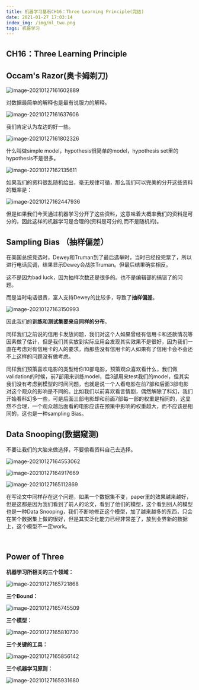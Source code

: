 ```yaml
---
title: 机器学习基石CH16：Three Learning Principle(完结)
date: 2021-01-27 17:03:14
index_img: /img/ml_twu.png
tags: 机器学习
---
```


## CH16：Three Learning Principle

## Occam's Razor(奥卡姆剃刀)

![image-20210127161602889](https://gitee.com/Chillstep/ChillstepPictures/raw/master/master/image-20210127161602889.png)

对数据最简单的解释也是最有说服力的解释。

![image-20210127161637606](https://gitee.com/Chillstep/ChillstepPictures/raw/master/master/image-20210127161637606.png)

我们肯定认为左边的好一些。

![image-20210127161802326](https://gitee.com/Chillstep/ChillstepPictures/raw/master/master/image-20210127161802326.png)

什么叫做simple model，hypothesis很简单的model，hypothesis set里的hypothesis不是很多。

![image-20210127162135611](https://gitee.com/Chillstep/ChillstepPictures/raw/master/master/image-20210127162135611.png)

如果我们的资料很乱随机给出，毫无规律可循，那么我们可以完美的分开这些资料的概率是：

![image-20210127162447936](https://gitee.com/Chillstep/ChillstepPictures/raw/master/master/image-20210127162447936.png)

但是如果我们今天通过机器学习分开了这些资料，这意味着大概率我们的资料是可分的，因此这样的机器学习是合理的(资料是可分的,而不是随机的)。



## Sampling Bias （抽样偏差）

在美国总统竞选时，Dewey和Truman到了最后选举时，当时已经投完票了，所以进行电话民调，结果显示Dewey会战胜Truman。但最后结果确实相反。

这不是因为bad luck，因为抽样次数还是很多的。也不是编辑部的搞错了的问题。

而是当时电话很贵，富人支持Dewey的比较多，导致了**抽样偏差**。



![image-20210127163150993](https://gitee.com/Chillstep/ChillstepPictures/raw/master/master/image-20210127163150993.png)

因此我们的**训练和测试集要来自同样的分布**。



​	同样我们之前说的信用卡发放问题，我们对这个人如果曾经有信用卡和还款情况等因素做了估计，但是我们其实放到实际应用会发现其实效果不是很好，因为我们一直在考虑对有信用卡的人的要求，而那些没有信用卡的人如果有了信用卡会不会还不上这样的问题没有做考虑。

​	同样我们预策喜欢电影的类型给你10部电影，预策观众喜欢看什么，我们做validation的时候，前7部用来训练model，后3部用来test我们的model，但其实我们没有考虑到模型的时间问题，也就是说一个人看电影在前7部和后面3部电影对这个观众的影响是不同的。比如我们以前喜欢看言情剧，偶然解除了科幻，我们开始看科幻多一些，可是后面三部电影却和前面7部每一部的权重是相同的，这显然不合理，一个观众越后面看的电影应该在预策中影响的权重越大，而不应该是相同的，这也是一种sampling Bias。



## Data Snooping(数据窥测)

不要让我们的大脑来做选择，不要偷看资料自己去选择。

![image-20210127164553062](https://gitee.com/Chillstep/ChillstepPictures/raw/master/master/image-20210127164553062.png)



![image-20210127164917669](https://gitee.com/Chillstep/ChillstepPictures/raw/master/master/image-20210127164917669.png)



![image-20210127165112869](https://gitee.com/Chillstep/ChillstepPictures/raw/master/master/image-20210127165112869.png)

​	   在写论文中同样存在这个问题，如果一个数据集不变，paper里的效果越来越好，但是这都是因为我们看到了前人的论文，看到了他们的模型，这个看到别人的模型也是一种Data Snooping，我们不断地修正这个模型，加了越来越多的东西，只会在某个数据集上做的很好，但是其实泛化能力已经非常差了，放到业界新的数据上，这个模型不一定work。

​	

## Power of Three

**机器学习所相关的三个领域：**

![image-20210127165721868](https://gitee.com/Chillstep/ChillstepPictures/raw/master/master/image-20210127165721868.png)

**三个Bound：**

![image-20210127165745509](https://gitee.com/Chillstep/ChillstepPictures/raw/master/master/image-20210127165745509.png)

**三个模型：**

![image-20210127165810730](https://gitee.com/Chillstep/ChillstepPictures/raw/master/master/image-20210127165810730.png)

**三个关键的工具：**

![image-20210127165856142](https://gitee.com/Chillstep/ChillstepPictures/raw/master/master/image-20210127165856142.png)

**三个机器学习原则：**

![image-20210127165931680](https://gitee.com/Chillstep/ChillstepPictures/raw/master/master/image-20210127165931680.png)

